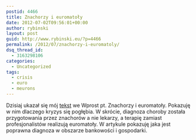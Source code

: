 ```yaml
---
postid: 4466
title: Znachorzy i euromatoły
date: 2012-07-02T09:56:01+00:00
author: rybinski
layout: post
guid: http://www.rybinski.eu/?p=4466
permalink: /2012/07/znachorzy-i-euromatoly/
dsq_thread_id:
  - 3163298106
categories:
  - Uncategorized
tags:
  - crisis
  - euro
  - meurons
---
```

Dzisiaj ukazał się mój [tekst](http://www.wprost.pl/ar/331247/Znachorzy-i-euromatoly/?pg=0) we Wprost pt. Znachorzy i euromatoły. Pokazuję w nim dlaczego kryzys się pogłębia. W skrócie, diagnoza choroby została przygotowania przez znachorów a nie lekarzy, a terapię zamiast profesjonalistów realizują euromatoły. W artykule pokazuję jaka jest poprawna diagnoza w obszarze bankowości i gospodarki.
